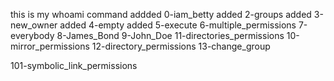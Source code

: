 this is my whoami command
addded 0-iam_betty
added 2-groups
added 3-new_owner
added 4-empty
added 5-execute
6-multiple_permissions
7-everybody
8-James_Bond
9-John_Doe
11-directories_permissions
10-mirror_permissions
12-directory_permissions
13-change_group

101-symbolic_link_permissions
